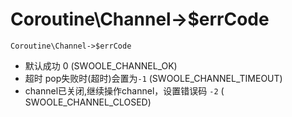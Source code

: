# Coroutine\Channel->$errCode

 `Coroutine\Channel->$errCode`

- 默认成功 0 (SWOOLE_CHANNEL_OK)
- 超时  pop失败时(超时)会置为`-1` (SWOOLE_CHANNEL_TIMEOUT)
- channel已关闭,继续操作channel，设置错误码 `-2` ( SWOOLE_CHANNEL_CLOSED)